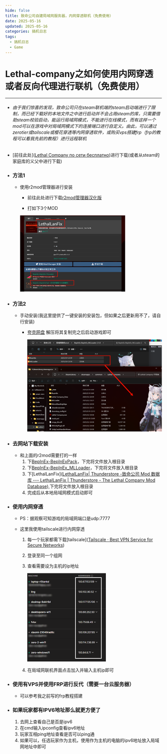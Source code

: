 ```yaml
---
hide: false
title: 致命公司自建局域网服务器，内网穿透联机（免费使用）
date: 2025-05-16
updated: 2025-05-16
categories: 搞机日志
tags:
  - 搞机日志
  - Game
---
```


# Lethal-company之如何使用内网穿透或者反向代理进行联机（免费使用）

---



- ###### 由于我们惊喜的发现，致命公司只在steam联机端的steam启动端进行了限制，而已经下载好的本地文件之中进行启动并不会占用steam的库，只需要借助steam校验启动，能运行局域网模式，不能进行在线模式，而有这样一个mod可以在游戏中对局域网模式下的连接端口进行自定义。由此，可以通过zerotier或tailscale或樱花穿透等内网穿透软件，或购买vps搭建frp（frp的教程可以看我先前的教程）进行远程联机

- [前往此处]([Lethal Company по сети бесплатно](https://online-fix.me/games/survival/17365-lethal-company-po-seti.html))进行下载(或者从steam的家庭库的义父中进行下载)

- ### 方法1

  - 使用r2mod管理器进行安装

    - 前往此处进行下载[r2mod管理器汉化版](https://pan.quark.cn/s/82c0796d491d)

    - 打如下3个MOD

    <img src="../posts/致命公司自建局域网服务器，反代联机（破解）/image-20250516204014456.png" alt="image-20250516204014456" style="zoom:33%;" />

    

- ### 方法2

  - 手动安装(我这里提供了一键安装的安装包，但如果之后更新用不了，请自行安装)
    - [夸克网盘](https://pan.quark.cn/s/3a257fdb5ad7) 解压将其复制完之后启动游戏即可
    
      <img src="../posts/致命公司自建局域网服务器，反代联机（破解）/image-20250516202032351.png" alt="直接复制到根目录" style="zoom:70%;" />



- ### 去网站下载安装

  - 和上面的r2mod需要打的一样
    1. 下[BepInEx-BepInExPack](https://thunderstore.io/c/lethal-company/p/BepInEx/BepInExPack/)，下完将文件放入根目录
    2. 下[BepInEx-BepInEx_MLLoader](https://thunderstore.io/c/lethal-company/p/BepInEx/BepInEx_MLLoader/)，下完将文件放入根目录
    3. 下[LethalLanFix]([LethalLanFix| Thunderstore -致命公司 Mod 数据库 --- LethalLanFix | Thunderstore - The Lethal Company Mod Database](https://thunderstore.io/c/lethal-company/p/jghx777/LethalLanFix/)),下完将文件放入根目录
    4. 完成后从本地局域网模式启动即可

- ### 使用内网穿透

  - PS：据观察可知游戏的局域网端口是udp:7777

  
  - 这里我使用tailscale进行内网穿透
  
    1. 每一个玩家都需下载[tailscale]([Tailscale · Best VPN Service for Secure Networks](https://tailscale.com/))
  
    2. 登录至同一个组网
  
    3. 查看需要设为主机的ip地址
  
       <img src="../posts/致命公司自建局域网服务器，反代联机（破解）/image-20250516212945070.png" alt="image-20250516212945070" style="zoom:50%;" />
  
    4. 在局域网联机界面点击加入并输入主机ip即可 
  
 - ### 使用有VPS并使用FRP进行反代（需要一台云服务器）

   - 可以参考我之前写的frp教程搭建

 - ### 如果玩家都有IPV6地址那么就更方便了

   1. 去网上查看自己是否是ipv6
   2. 在cmd输入ipconfig查看ipv6地址
   3. 玩家互相ping地址查看是否可以ping通
   4. 如果可以，任选玩家作为主机，使用作为主机的电脑的ipv6地址放入局域网地址中即可



​       

​       
